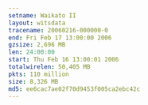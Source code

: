 ```yaml
---
setname: Waikato II
layout: witsdata
tracename: 20060216-000000-0
end: Fri Feb 17 13:00:00 2006
gzsize: 2,696 MB
len: 24:00:00
start: Thu Feb 16 13:00:01 2006
totalwirelen: 50,405 MB
pkts: 110 million
size: 8,326 MB
md5: ee6cac7ae02f70d9453f005ca2ebc42c
---
```

